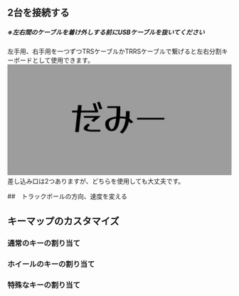 ## 2台を接続する
##### ※左右間のケーブルを着け外しする前にUSBケーブルを抜いてください

左手用、右手用を一つずつTRSケーブルかTRRSケーブルで繋げると左右分割キーボードとして使用できます。
![ダミーキャプション ](../img/IMG_.jpeg)
差し込み口は2つありますが、どちらを使用しても大丈夫です。

##　トラックボールの方向、速度を変える

## キーマップのカスタマイズ

### 通常のキーの割り当て

### ホイールのキーの割り当て

### 特殊なキーの割り当て



